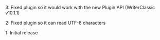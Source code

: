 3: Fixed plugin so it would work with the new Plugin API (WriterClassic v10.1.1)

2: Fixed plugin so it can read UTF-8 characters

1: Initial release
